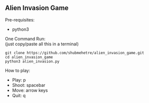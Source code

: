 ## Alien Invasion Game

Pre-requisites:
- python3

One Command Run:
<br />
(just copy/paste all this in a terminal)
```
git clone https://github.com/shubmehetre/alien_invasion_game.git
cd alien_invasion_game
python3 alien_invasion.py
```

How to play:
- Play: p
- Shoot: spacebar
- Move: arrow keys
- Quit: q
